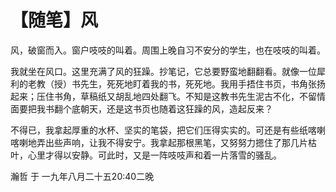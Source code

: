 # 【随笔】风

风，破窗而入。窗户吱吱的叫着。周围上晚自习不安分的学生，也在吱吱的叫着。

我就坐在风口。这里充满了风的狂躁。抄笔记，它总要野蛮地翻翻看。就像一位犀利的老教（授）书先生，死死地盯着我的书，死死地。我用手捂住书页，书角张扬起来；压住书角，草稿纸又胡乱地四处翻飞。不知是这教书先生泥古不化，不留情面要把我书翻个底朝天，还是这书页也随着这狂躁的风，造起反来？

不得已，我拿起厚重的水杯、坚实的笔袋，把它们压得实实的。可还是有些纸喀喇喀喇地弄出些声响，让我不得安宁。我拿起那根黑笔，又努努力摁住了那几片枯叶，心里才得以安静。可此时，又是一阵吱吱声和着一片落雪的骚乱。

瀚哲 于 一九年八月二十五20:40二晚
